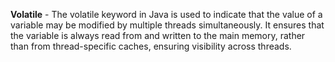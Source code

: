 **Volatile** - The volatile keyword in Java is used to indicate that the value of a variable may be modified by multiple threads simultaneously. It ensures that the variable is always read from and written to the main memory, rather than from thread-specific caches, ensuring visibility across threads.